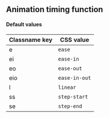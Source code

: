 ## Animation timing function

<!-- <values.animationTimingFunction> -->
#### Default values
|Classname key|CSS value        |
|-------------|-----------------|
|e            |```ease```       |
|ei           |```ease-in```    |
|eo           |```ease-out```   |
|eio          |```ease-in-out```|
|l            |```linear```     |
|ss           |```step-start``` |
|se           |```step-end```   |

<!-- </values.animationTimingFunction> -->

<!-- <variants.animationTimingFunction> -->

<!-- </variants.animationTimingFunction> -->